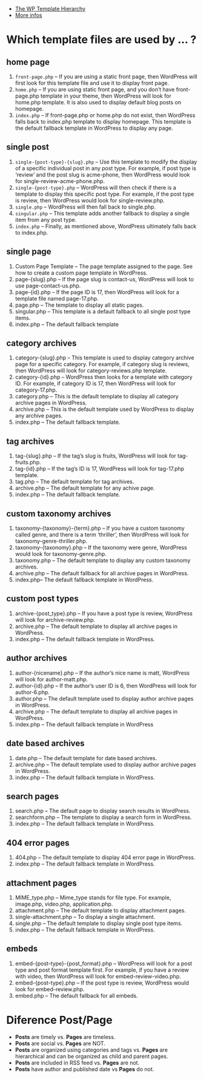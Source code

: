 - [The WP Template Hierarchy](https://wphierarchy.com/)
- [More infos](https://developer.wordpress.org/themes/basics/template-hierarchy/)

# Which template files are used by ... ?
## home page
1. `front-page.php` – If you are using a static front page, then WordPress will first look for this template file and use it to display front page.
2. `home.php` – If you are using static front page, and you don’t have front-page.php template in your theme, then WordPress will look for home.php template. It is also used to display default blog posts on homepage.
3. `index.php` – If front-page.php or home.php do not exist, then WordPress falls back to index.php template to display homepage. This template is the default fallback template in WordPress to display any page.
  
## single post
1. `single-{post-type}-{slug}.php` – Use this template to modify the display of a specific individual post in any post type. For example, if post type is ‘review’ and the post slug is acme-phone, then WordPress would look for single-review-acme-phone.php.
2. `single-{post-type}.php` – WordPress will then check if there is a template to display this specific post type. For example, if the post type is review, then WordPress would look for single-review.php.
3. `single.php` – WordPress will then fall back to single.php.
4. `singular.php` – This template adds another fallback to display a single item from any post type.
5. `index.php` – Finally, as mentioned above, WordPress ultimately falls back to index.php.
  
## single page
1. Custom Page Template – The page template assigned to the page. See how to create a custom page template in WordPress.
2. page-{slug}.php – If the page slug is contact-us, WordPress will look to use page-contact-us.php.
3. page-{id}.php – If the page ID is 17, then WordPress will look for a template file named page-17.php.
4. page.php – The template to display all static pages.
5. singular.php – This template is a default fallback to all single post type items.
6. index.php – The default fallback template

## category archives
1. category-{slug}.php – This template is used to display category archive page for a specific category. For example, if category slug is reviews, then WordPress will look for category-reviews.php template.
2. category-{id}.php – WordPress then looks for a template with category ID. For example, if category ID is 17, then WordPress will look for category-17.php.
3. category.php – This is the default template to display all category archive pages in WordPress.
4. archive.php – This is the default template used by WordPress to display any archive pages.
5. index.php – The default fallback template.

## tag archives
1. tag-{slug}.php – If the tag’s slug is fruits, WordPress will look for tag-fruits.php.
2. tag-{id}.php – If the tag’s ID is 17, WordPress will look for tag-17.php template.
3. tag.php – The default template for tag archives.
4. archive.php – The default template for any achive page.
5. index.php – The default fallback template.

## custom taxonomy archives
1. taxonomy-{taxonomy}-{term}.php – If you have a custom taxonomy called genre, and there is a term ‘thriller’, then WordPress will look for taxonomy-genre-thriller.php.
2. taxonomy-{taxonomy}.php – If the taxonomy were genre, WordPress would look for taxonomy-genre.php.
3. taxonomy.php – The default template to display any custom taxonomy archives.
4. archive.php – The default fallback for all archive pages in WordPress.
5. index.php– The default fallback template in WordPress.

## custom post types
1. archive-{post_type}.php – If you have a post type is review, WordPress will look for archive-review.php.
2. archive.php – The default template to display all archive pages in WordPress.
3. index.php – The default fallback template in WordPress.

## author archives
1. author-{nicename}.php – If the author’s nice name is matt, WordPress will look for author-matt.php.
2. author-{id}.php – If the author’s user ID is 6, then WordPress will look for author-6.php.
3. author.php – The default template used to display author archive pages in WordPress.
4. archive.php – The default template to display all archive pages in WordPress.
5. index.php – The default fallback template in WordPress

## date based archives
1. date.php – The default template for date based archives.
2. archive.php – The default template used to display author archive pages in WordPress.
3. index.php – The default fallback template in WordPress.

## search pages
1. search.php – The default page to display search results in WordPress.
2. searchform.php – The template to display a search form in WordPress.
3. index.php – The default fallback template in WordPress.

## 404 error pages
1. 404.php – The default template to display 404 error page in WordPress.
2. index.php – The default fallback template in WordPress.

## attachment pages
1. MIME_type.php – Mime_type stands for file type. For example, image.php, video.php, application.php.
2. attachment.php – The default template to display attachment pages.
3. single-attachment.php – To display a single attachment.
4. single.php – The default template to display single post type items.
5. index.php – The default fallback template in WordPress.

## embeds
1. embed-{post-type}-{post_format}.php – WordPress will look for a post type and post format template first. For example, if you have a review with video, then WordPress will look for embed-review-video.php.
2. embed-{post-type}.php – If the post type is review, WordPress would look for embed-review.php.
3. embed.php – The default fallback for all embeds.

# Diference Post/Page
- **Posts** are timely vs. **Pages** are timeless.
- **Posts** are social vs. **Pages** are NOT.
- **Posts** are organized using categories and tags vs. **Pages** are hierarchical and can be organized as child and parent pages.
- **Posts** are included in RSS feed vs. **Pages** are not.
- **Posts** have author and published date vs **Pages** do not.

